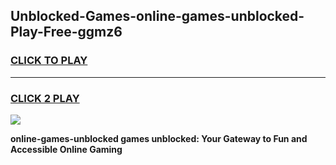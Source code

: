 
## Unblocked-Games-online-games-unblocked-Play-Free-ggmz6
<h3>
<a href="https://premium76.site?title=online-games-unblocked&ref=23A">CLICK TO PLAY</a></h3>
<hr>

<h3>
<a href="https://premium76.site?title=online-games-unblocked&ref=23A">CLICK 2 PLAY</a>
  
</h3>

<a href="https://premium76.site?title=online-games-unblocked&ref=23A"><img src="https://clearcache.store/games.png"></a>


**online-games-unblocked games unblocked: Your Gateway to Fun and Accessible Online Gaming**
